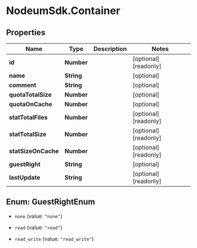 # NodeumSdk.Container

## Properties

Name | Type | Description | Notes
------------ | ------------- | ------------- | -------------
**id** | **Number** |  | [optional] [readonly] 
**name** | **String** |  | [optional] 
**comment** | **String** |  | [optional] 
**quotaTotalSize** | **Number** |  | [optional] 
**quotaOnCache** | **Number** |  | [optional] 
**statTotalFiles** | **Number** |  | [optional] [readonly] 
**statTotalSize** | **Number** |  | [optional] [readonly] 
**statSizeOnCache** | **Number** |  | [optional] [readonly] 
**guestRight** | **String** |  | [optional] 
**lastUpdate** | **String** |  | [optional] [readonly] 



## Enum: GuestRightEnum


* `none` (value: `"none"`)

* `read` (value: `"read"`)

* `read_write` (value: `"read_write"`)




